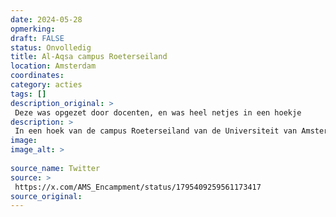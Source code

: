 ```yaml
---
date: 2024-05-28
opmerking: 
draft: FALSE
status: Onvolledig
title: Al-Aqsa campus Roeterseiland
location: Amsterdam
coordinates: 
category: acties
tags: []
description_original: > 
 Deze was opgezet door docenten, en was heel netjes in een hoekje
description: > 
 In een hoek van de campus Roeterseiland van de Universiteit van Amsterdam word door docenten en studenten de Al-Aqsa campus opgezet. Er vinden lezingen en workshops plaats, en er is een bibliotheek voor één van de tenten die zijn opgezet.
image: 
image_alt: > 
 
source_name: Twitter
source: > 
 https://x.com/AMS_Encampment/status/1795409259561173417
source_original: 
---
```

